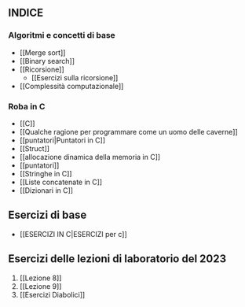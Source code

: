 ## INDICE 

### Algoritmi e concetti di base
-  [[Merge sort]]
-  [[Binary search]]
-  [[Ricorsione]]
	-  [[Esercizi sulla ricorsione]]
-  [[Complessità computazionale]]

### Roba in C
-  [[C]]
- [[Qualche ragione per programmare come un uomo delle caverne]]
-  [[puntatori|Puntatori in C]]
- [[Struct]]
-  [[allocazione dinamica della memoria in C]]
-  [[puntatori]]
-  [[Stringhe in C]] 
- [[Liste concatenate in C]]
- [[Dizionari in C]]

## Esercizi di base
-  [[ESERCIZI IN C|ESERCIZI per c]]
## Esercizi delle lezioni di laboratorio del 2023
1. [[Lezione 8]]
2. [[Lezione 9]]
3. [[Esercizi Diabolici]]